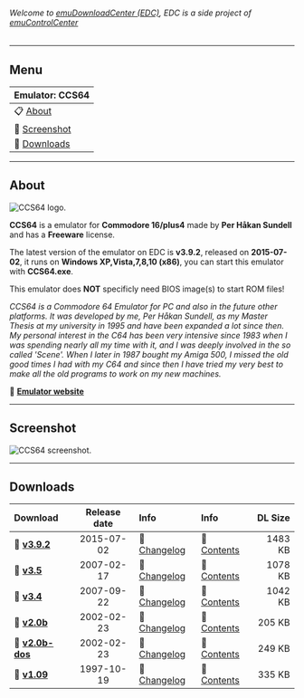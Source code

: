 ###### Welcome to [emuDownloadCenter (EDC)](https://github.com/PhoenixInteractiveNL/emuDownloadCenter/wiki/), EDC is a side project of [emuControlCenter](https://github.com/PhoenixInteractiveNL/emuControlCenter/wiki/)
***
## Menu
| **Emulator: CCS64** |
|:---------|
| :clipboard: [About](#about) |
| :sunrise: [Screenshot](#screenshot) |
| :floppy_disk: [Downloads](#downloads) |
***
## About
![](https://github.com/PhoenixInteractiveNL/emuDownloadCenter/wiki/images_emulator/ccs64_logo_200.jpg "CCS64 logo.")

**CCS64** is a emulator for **Commodore 16/plus4** made by **Per Håkan Sundell** and has a **Freeware** license.

The latest version of the emulator on EDC is **v3.9.2**, released on **2015-07-02**, it runs on **Windows XP,Vista,7,8,10 (x86)**, you can start this emulator with **CCS64.exe**.

This emulator does **NOT** specificly need BIOS image(s) to start ROM files!

_CCS64 is a Commodore 64 Emulator for PC and also in the future other platforms. It was developed by me, Per Håkan Sundell, as my Master Thesis at my university in 1995 and have been expanded a lot since then. My personal  interest in the C64 has been very intensive since 1983 when I was spending nearly all my time with it, and I was deeply involved in the so called 'Scene'. When I later in 1987 bought my Amiga 500, I missed the old good times I had with my C64 and since then I have tried my very best to make all the old programs to work on my new machines._

:link: [**Emulator website**](http://www.ccs64.com/)
***
## Screenshot
![](https://raw.githubusercontent.com/PhoenixInteractiveNL/emuDownloadCenter/master/hooks/ccs64/screen.jpg "CCS64 screenshot.")
***
## Downloads
| Download | Release date  | Info       | Info       | DL Size    |
|:---------|:-------------:|:-----------|:-----------|-----------:|
| :floppy_disk: [**v3.9.2**](https://github.com/PhoenixInteractiveNL/edc-repo0003/raw/master/ccs64/3.9.2.7z) | 2015-07-02 | :page_facing_up: [Changelog](https://github.com/PhoenixInteractiveNL/edc-repo0003/blob/master/ccs64/3.9.2_changelog.txt) | :mag_right: [Contents](https://github.com/PhoenixInteractiveNL/edc-repo0003/blob/master/ccs64/3.9.2_contents.txt) | 1483 KB |
| :floppy_disk: [**v3.5**](https://github.com/PhoenixInteractiveNL/edc-repo0003/raw/master/ccs64/3.5.7z) | 2007-02-17 | :page_facing_up: [Changelog](https://github.com/PhoenixInteractiveNL/edc-repo0003/blob/master/ccs64/3.5_changelog.txt) | :mag_right: [Contents](https://github.com/PhoenixInteractiveNL/edc-repo0003/blob/master/ccs64/3.5_contents.txt) | 1078 KB |
| :floppy_disk: [**v3.4**](https://github.com/PhoenixInteractiveNL/edc-repo0003/raw/master/ccs64/3.4.7z) | 2007-09-22 | :page_facing_up: [Changelog](https://github.com/PhoenixInteractiveNL/edc-repo0003/blob/master/ccs64/3.4_changelog.txt) | :mag_right: [Contents](https://github.com/PhoenixInteractiveNL/edc-repo0003/blob/master/ccs64/3.4_contents.txt) | 1042 KB |
| :floppy_disk: [**v2.0b**](https://github.com/PhoenixInteractiveNL/edc-repo0003/raw/master/ccs64/2.0b.7z) | 2002-02-23 | :page_facing_up: [Changelog](https://github.com/PhoenixInteractiveNL/edc-repo0003/blob/master/ccs64/2.0b_changelog.txt) | :mag_right: [Contents](https://github.com/PhoenixInteractiveNL/edc-repo0003/blob/master/ccs64/2.0b_contents.txt) | 205 KB |
| :floppy_disk: [**v2.0b-dos**](https://github.com/PhoenixInteractiveNL/edc-repo0003/raw/master/ccs64/2.0b-dos.7z) | 2002-02-23 | :page_facing_up: [Changelog](https://github.com/PhoenixInteractiveNL/edc-repo0003/blob/master/ccs64/2.0b-dos_changelog.txt) | :mag_right: [Contents](https://github.com/PhoenixInteractiveNL/edc-repo0003/blob/master/ccs64/2.0b-dos_contents.txt) | 249 KB |
| :floppy_disk: [**v1.09**](https://github.com/PhoenixInteractiveNL/edc-repo0003/raw/master/ccs64/1.09.7z) | 1997-10-19 | :page_facing_up: [Changelog](https://github.com/PhoenixInteractiveNL/edc-repo0003/blob/master/ccs64/1.09_changelog.txt) | :mag_right: [Contents](https://github.com/PhoenixInteractiveNL/edc-repo0003/blob/master/ccs64/1.09_contents.txt) | 335 KB |
